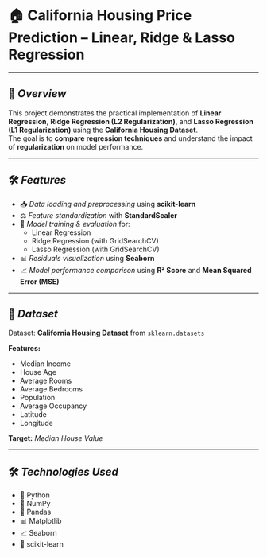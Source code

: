 # 🏠 California Housing Price Prediction – Linear, Ridge & Lasso Regression
 
---

## 📌 *Overview*
This project demonstrates the practical implementation of **Linear Regression**, **Ridge Regression (L2 Regularization)**, and **Lasso Regression (L1 Regularization)** using the **California Housing Dataset**.  
The goal is to **compare regression techniques** and understand the impact of **regularization** on model performance.  

---

## 🛠 *Features*
- 📥 *Data loading and preprocessing* using **scikit-learn**  
- ⚖️ *Feature standardization* with **StandardScaler**  
- 🧠 *Model training & evaluation* for:  
  - Linear Regression  
  - Ridge Regression (with GridSearchCV)  
  - Lasso Regression (with GridSearchCV)  
- 📊 *Residuals visualization* using **Seaborn**  
- 📈 *Model performance comparison* using **R² Score** and **Mean Squared Error (MSE)**  

---

## 📂 *Dataset*
Dataset: **California Housing Dataset** from `sklearn.datasets`  

**Features:**  
- Median Income  
- House Age  
- Average Rooms  
- Average Bedrooms  
- Population  
- Average Occupancy  
- Latitude  
- Longitude  

**Target:** *Median House Value*  

---

## 🛠️ *Technologies Used*
- 🐍 Python  
- 🔢 NumPy  
- 🐼 Pandas  
- 📊 Matplotlib  
- 📈 Seaborn  
- 🤖 scikit-learn
